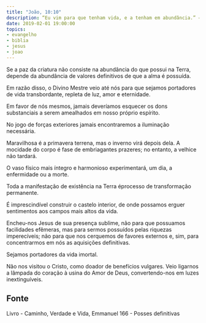 ```yaml
---
title: "João, 10:10"
description: “Eu vim para que tenham vida, e a tenham em abundância.” — Jesus
date: 2019-02-01 19:00:00
topics: 
- evangelho
- biblia
- jesus
- joao
---
```


Se a paz da criatura não consiste na abundância do que possui na Terra,
depende da abundância de valores definitivos de que a alma é possuída.

Em razão disso, o Divino Mestre veio até nós para que sejamos portadores
de vida transbordante, repleta de luz, amor e eternidade.

Em favor de nós mesmos, jamais deveríamos esquecer os dons
substanciais a serem amealhados em nosso próprio espírito.

No jogo de forças exteriores jamais encontraremos a iluminação
necessária.

Maravilhosa é a primavera terrena, mas o inverno virá depois dela.
A mocidade do corpo é fase de embriagantes prazeres; no entanto, a
velhice não tardará.

O vaso físico mais íntegro e harmonioso experimentará, um dia, a
enfermidade ou a morte.

Toda a manifestação de existência na Terra éprocesso de transformação
permanente.

É imprescindível construir o castelo interior, de onde possamos erguer
sentimentos aos campos mais altos da vida.

Encheu-nos Jesus de sua presença sublime, não para que possuamos
facilidades efêmeras, mas para sermos possuídos pelas riquezas imperecíveis;
não para que nos cerquemos de favores externos e, sim, para concentrarmos
em nós as aquisições definitivas.

Sejamos portadores da vida imortal.

Não nos visitou o Cristo, como doador de benefícios vulgares. Veio ligarnos a
lâmpada do coração à usina do Amor de Deus, convertendo-nos em luzes
inextinguíveis.


## Fonte
Livro - Caminho, Verdade e Vida, Emmanuel
166 - Posses definitivas
